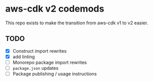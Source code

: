 # aws-cdk v2 codemods

This repo exists to make the transition from aws-cdk v1 to v2 easier.

## TODO

- [x] Construct import rewrites
- [x] add linting
- [ ] Monorepo package import rewrites
- [ ] `package.json` updates
- [ ] Package publishing / usage instructions
